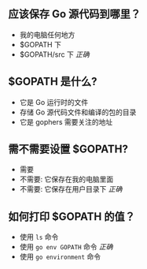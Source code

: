## 应该保存 Go 源代码到哪里？
* 我的电脑任何地方
* $GOPATH 下
* $GOPATH/src 下 *正确*

## $GOPATH 是什么?
* 它是 Go 运行时的文件
* 存储 Go 源代码文件和编译的包的目录
* 它是 gophers 需要关注的地址

## 需不需要设置 $GOPATH?
* 需要
* 不需要: 它保存在我的电脑里面
* 不需要: 它保存在用户目录下 *正确*

## 如何打印 $GOPATH 的值？
* 使用 `ls` 命令
* 使用 `go env GOPATH` 命令 *正确*
* 使用 `go environment` 命令